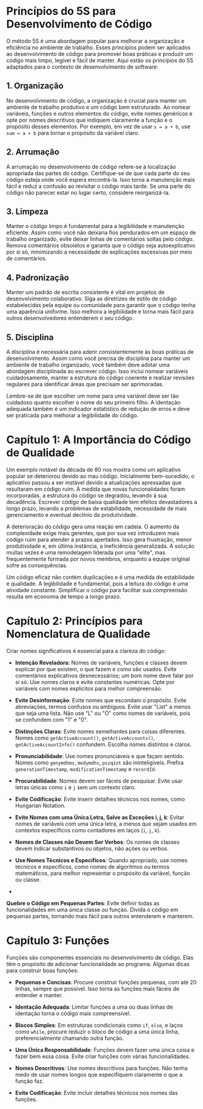 # Princípios do 5S para Desenvolvimento de Código

O método 5S é uma abordagem popular para melhorar a organização e eficiência no ambiente de trabalho. Esses princípios podem ser aplicados ao desenvolvimento de código para promover boas práticas e produzir um código mais limpo, legível e fácil de manter. Aqui estão os princípios do 5S adaptados para o contexto de desenvolvimento de software:

## 1. Organização

No desenvolvimento de código, a organização é crucial para manter um ambiente de trabalho produtivo e um código bem estruturado. Ao nomear variáveis, funções e outros elementos do código, evite nomes genéricos e opte por nomes descritivos que indiquem claramente a função e o propósito desses elementos. Por exemplo, em vez de usar `s = a + b`, use `sum = a + b` para tornar o propósito da variável claro.

## 2. Arrumação

A arrumação no desenvolvimento de código refere-se à localização apropriada das partes do código. Certifique-se de que cada parte do seu código esteja onde você espera encontrá-la. Isso torna a manutenção mais fácil e reduz a confusão ao revisitar o código mais tarde. Se uma parte do código não parecer estar no lugar certo, considere reorganizá-la.

## 3. Limpeza

Manter o código limpo é fundamental para a legibilidade e manutenção eficiente. Assim como você não deixaria fios pendurados em um espaço de trabalho organizado, evite deixar linhas de comentários soltas pelo código. Remova comentários obsoletos e garanta que o código seja autoexplicativo por si só, minimizando a necessidade de explicações excessivas por meio de comentários.

## 4. Padronização

Manter um padrão de escrita consistente é vital em projetos de desenvolvimento colaborativo. Siga as diretrizes de estilo de código estabelecidas pela equipe ou comunidade para garantir que o código tenha uma aparência uniforme. Isso melhora a legibilidade e torna mais fácil para outros desenvolvedores entenderem o seu código.

## 5. Disciplina

A disciplina é necessária para aderir consistentemente às boas práticas de desenvolvimento. Assim como você precisa de disciplina para manter um ambiente de trabalho organizado, você também deve adotar uma abordagem disciplinada ao escrever código. Isso inclui nomear variáveis cuidadosamente, manter a estrutura do código coerente e realizar revisões regulares para identificar áreas que precisam ser aprimoradas.

Lembre-se de que escolher um nome para uma variável deve ser tão cuidadoso quanto escolher o nome do seu primeiro filho. A identação adequada também é um indicador estatístico de redução de erros e deve ser praticada para melhorar a legibilidade do código.

# Capítulo 1: A Importância do Código de Qualidade

Um exemplo notável da década de 80 nos mostra como um aplicativo popular se deteriorou devido ao mau código. Inicialmente bem-sucedido, o aplicativo passou a ser instável devido a atualizações apressadas que resultaram em código ruim. À medida que novas funcionalidades foram incorporadas, a estrutura do código se degradou, levando à sua decadência. Escrever código de baixa qualidade tem efeitos devastadores a longo prazo, levando a problemas de estabilidade, necessidade de mais gerenciamento e eventual declínio da produtividade.

A deterioração do código gera uma reação em cadeia. O aumento da complexidade exige mais gerentes, que por sua vez introduzem mais código ruim para atender a prazos apertados. Isso gera frustração, menor produtividade e, em última instância, a ineficiência generalizada. A solução muitas vezes é uma remodelagem liderada por uma "elite", mas frequentemente formada por novos membros, enquanto a equipe original sofre as consequências.

Um código eficaz não contém duplicações e é uma medida de estabilidade e qualidade. A legibilidade é fundamental, pois a leitura do código é uma atividade constante. Simplificar o código para facilitar sua compreensão resulta em economia de tempo a longo prazo.

# Capítulo 2: Princípios para Nomenclatura de Qualidade

Criar nomes significativos é essencial para a clareza do código:

- **Intenção Reveladora**: Nomes de variáveis, funções e classes devem explicar por que existem, o que fazem e como são usados. Evite comentários explicativos desnecessários; um bom nome deve falar por si só. Use nomes claros e evite constantes numéricas. Opte por variáveis com nomes explícitos para melhor compreensão.

- **Evite Desinformação**: Evite nomes que escondam o propósito. Evite abreviações, termos confusos ou ambíguos. Evite usar "List" a menos que seja uma lista. Não use "L" ou "O" como nomes de variáveis, pois se confundem com "1" e "0".

- **Distinções Claras**: Evite nomes semelhantes para coisas diferentes. Nomes como `getActiveAccount()`, `getActiveAccounts()`, `getActiveAccountInfo()` confundem. Escolha nomes distintos e claros.

- **Pronunciabilidade**: Use nomes pronunciáveis e que façam sentido. Nomes como `genymdhms`, `modymdhs`, `pszqint` são ininteligíveis. Prefira `generationTimestamp`, `modificationTimestamp` e `recordId`.

- **Procurabilidade**: Nomes devem ser fáceis de pesquisar. Evite usar letras únicas como `i` e `j` sem um contexto claro.

- **Evite Codificação**: Evite inserir detalhes técnicos nos nomes, como Hungarian Notation.

- **Evite Nomes com uma Única Letra, Salve as Exceções i, j, k**: Evitar nomes de variáveis com uma única letra, a menos que sejam usados em contextos específicos como contadores em laços (`i`, `j`, `k`).

- **Nomes de Classes não Devem Ser Verbos**: Os nomes de classes devem indicar substantivos ou objetos, não ações ou verbos.

- **Use Nomes Técnicos e Específicos**: Quando apropriado, use nomes técnicos e específicos, como nomes de algoritmos ou termos matemáticos, para melhor representar o propósito da variável, função ou classe.

-

 **Quebre o Código em Pequenas Partes**: Evite definir todas as funcionalidades em uma única classe ou função. Divida o código em pequenas partes, tornando mais fácil para outros entenderem e manterem.

# Capítulo 3: Funções

Funções são componentes essenciais no desenvolvimento de código. Elas têm o propósito de adicionar funcionalidade ao programa. Algumas dicas para construir boas funções:

- **Pequenas e Concisas**: Procure construir funções pequenas, com até 20 linhas, sempre que possível. Isso torna as funções mais fáceis de entender e manter.

- **Identação Adequada**: Limitar funções a uma ou duas linhas de identação torna o código mais compreensível.

- **Blocos Simples**: Em estruturas condicionais como `if`, `else`, e laços como `while`, procure reduzir o bloco de código a uma única linha, preferencialmente chamando outra função.

- **Uma Única Responsabilidade**: Funções devem fazer uma única coisa e fazer bem essa coisa. Evite criar funções com várias funcionalidades.

- **Nomes Descritivos**: Use nomes descritivos para funções. Não tenha medo de usar nomes longos que especifiquem claramente o que a função faz.

- **Evite Codificação**: Evite incluir detalhes técnicos nos nomes das funções.
